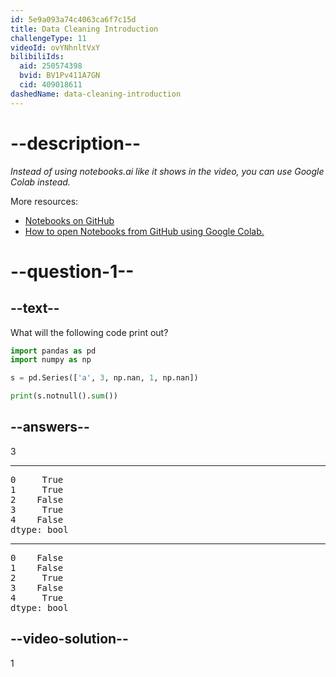 ```yaml
---
id: 5e9a093a74c4063ca6f7c15d
title: Data Cleaning Introduction
challengeType: 11
videoId: ovYNhnltVxY
bilibiliIds:
  aid: 250574398
  bvid: BV1Pv411A7GN
  cid: 409018611
dashedName: data-cleaning-introduction
---
```


# --description--

*Instead of using notebooks.ai like it shows in the video, you can use Google Colab instead.*

More resources:

-  <a href="https://github.com/ine-rmotr-curriculum/data-cleaning-rmotr-freecodecamp" target="_blank" rel="noopener noreferrer nofollow">Notebooks on GitHub</a>
-  <a href="https://colab.research.google.com/github/googlecolab/colabtools/blob/master/notebooks/colab-github-demo.ipynb" target="_blank" rel="noopener noreferrer nofollow">How to open Notebooks from GitHub using Google Colab.</a>

# --question-1--

## --text--

What will the following code print out?

```py
import pandas as pd
import numpy as np

s = pd.Series(['a', 3, np.nan, 1, np.nan])

print(s.notnull().sum())
```

## --answers--

3

---

<pre>0     True
1     True
2    False
3     True
4    False
dtype: bool</pre>

---

<pre>0    False
1    False
2     True
3    False
4     True
dtype: bool</pre>

## --video-solution--

1

